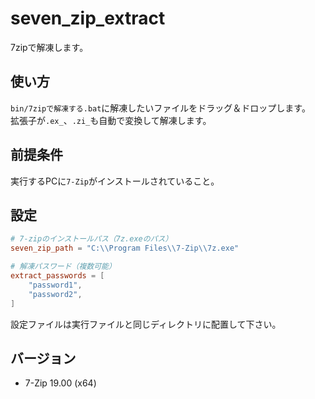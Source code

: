 # seven_zip_extract

7zipで解凍します。

## 使い方

`bin/7zipで解凍する.bat`に解凍したいファイルをドラッグ＆ドロップします。  
拡張子が`.ex_`、`.zi_`も自動で変換して解凍します。

## 前提条件

実行するPCに`7-Zip`がインストールされていること。

## 設定

``` toml
# 7-zipのインストールパス（7z.exeのパス）
seven_zip_path = "C:\\Program Files\\7-Zip\\7z.exe"

# 解凍パスワード（複数可能）
extract_passwords = [
    "password1",
    "password2",
]
```

設定ファイルは実行ファイルと同じディレクトリに配置して下さい。

## バージョン

* 7-Zip 19.00 (x64)
